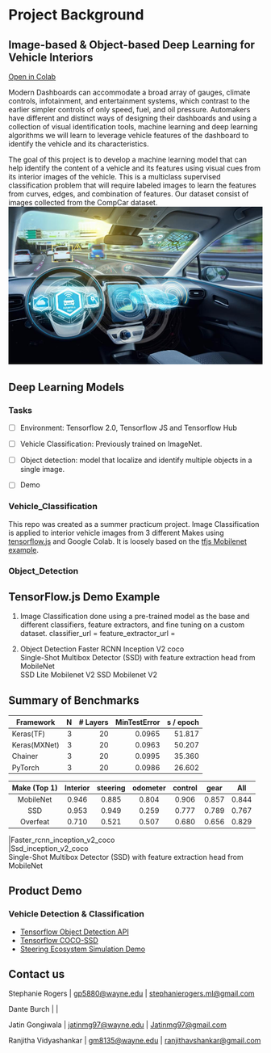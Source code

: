 #  Project Background  
##  Image-based & Object-based Deep Learning for Vehicle Interiors 
[Open in Colab](https://colab.research.google.com/github/StephanieRogers-ML/deep-learning_vehicle-dashboard/blob/master/FinalDetection.ipynb) 

Modern Dashboards can accommodate a broad array of gauges, climate controls, infotainment, and entertainment systems, which contrast to the earlier simpler controls of only speed, fuel, and oil pressure. Automakers have different and distinct ways of designing their dashboards and using a collection of visual identification tools, machine learning and deep learning algorithms we will learn to leverage vehicle features of the dashboard to identify the vehicle and its characteristics. 

The goal of this project is to develop a machine learning model that can help identify the content of a vehicle and its features using visual cues from its interior images of the vehicle. This is a multiclass supervised classification problem that will require labeled images to learn the features from curves, edges, and combination of features.  Our dataset consist of images collected from the CompCar dataset.
![Future](https://github.com/StephanieRogers-ML/deep-learning_vehicle-dashboard/blob/master/Sample_Data/futuristic_car.jpg)

##  Deep Learning Models

### Tasks
* [ ]  Environment: Tensorflow 2.0, Tensorflow JS and Tensorflow Hub 
* [ ]  Vehicle Classification: Previously trained on ImageNet.
* [ ]  Object detection: model that localize and identify multiple objects in a single image.
* [ ]  Demo
 

### Vehicle_Classification

This repo was created as a summer practicum project.  Image Classification is applied to interior vehicle images from 3 different Makes using [tensorflow.js](https://js.tensorflow.org) and Google Colab. It is loosely based on the [tfjs Mobilenet example](https://github.com/tensorflow/tfjs-examples/tree/master/mobilenet).

### Object_Detection 
## TensorFlow.js Demo Example








1.  Image Classification done using a pre-trained model as the base and different classifiers, feature extractors, and fine tuning on a custom dataset. 
        classifier_url = 
        feature_extractor_url =
   
2.  Object Detection
    Faster RCNN Inception V2 coco   
    Single-Shot Multibox Detector (SSD) with feature extraction head from MobileNet   
    SSD Lite Mobilenet V2
    SSD Mobilenet V2


 
## Summary of Benchmarks  

| Framework    | N | # Layers | MinTestError | s / epoch |
|--------------|--:|---------:|-------------:|----------:|
| Keras(TF)    | 3 | 20       | 0.0965       | 51.817    |
| Keras(MXNet) | 3 | 20       | 0.0963       | 50.207    |
| Chainer      | 3 | 20       | 0.0995       | 35.360    |
| PyTorch      | 3 | 20       | 0.0986       | 26.602    |  




|Make (Top 1)   | Interior  |  steering |  odometer |   control |   gear    |   All     |
|:-------------:|:---------:|:---------:|:---------:|:---------:|:---------:|:---------:|
|MobileNet      |   0.946   |   0.885   |   0.804   |   0.906   |   0.857   |   0.844   |
|SSD            |   0.953   |   0.949   |   0.259   |   0.777   |   0.789   |   0.767   |
|Overfeat       |   0.710   |   0.521   |   0.507   |   0.680   |   0.656   |   0.829   |


|Faster_rcnn_inception_v2_coco    
|Ssd_inception_v2_coco        
Single-Shot Multibox Detector (SSD) with feature extraction head from MobileNet


##  Product Demo    


### Vehicle Detection & Classification
* [Tensorflow Object Detection API](https://tensorflow-object-detection-api-tutorial.readthedocs.io/en/latest/index.html) 
* [Tensorflow COCO-SSD](https://github.com/tensorflow/tfjs-models/tree/master/coco-ssd/demo) 
* [Steering Ecosystem Simulation Demo](https://shiffman.github.io/Tensorflow-JS-Examples/05_neuro_evolution_steering/) 


##  Contact us  

Stephanie Rogers | gp5880@wayne.edu  | stephanierogers.ml@gmail.com  

Dante Burch      |                    |

Jatin Gongiwala  | jatinmg97@wayne.edu |  Jatinmg97@gmail.com  

Ranjitha Vidyashankar  | gm8135@wayne.edu | ranjithavshankar@gmail.com  
